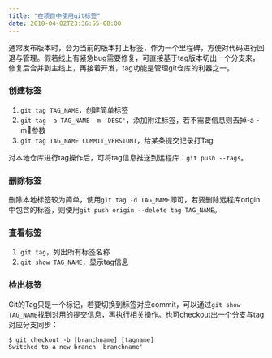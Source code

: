 ```yaml
---
title: "在项目中使用git标签"
date: 2018-04-02T23:36:55+08:00
---
```


通常发布版本时，会为当前的版本打上标签，作为一个里程碑，方便对代码进行回退与管理。假若线上有紧急bug需要修复，可直接基于tag版本切出一个分支来，修复后合并到主线上，再接着开发，tag功能是管理git仓库的利器之一。

### 创建标签
1. `git tag TAG_NAME`，创建简单标签
2. `git tag -a TAG_NAME -m 'DESC'`，添加附注标签，若不需要信息则去掉-a -m参数
3. `git tag TAG_NAME COMMIT_VERSIONT`，给某条提交记录打Tag

对本地仓库进行tag操作后，可将tag信息推送到远程库：`git push --tags`。

### 删除标签
删除本地标签较为简单，使用`git tag -d TAG_NAME`即可，若要删除远程库origin中包含的标签，则使用`git push origin --delete tag TAG_NAME`。

### 查看标签
1. `git tag`，列出所有标签名称
2. `git show TAG_NAME`，显示tag信息

### 检出标签
Git的Tag只是一个标记，若要切换到标签对应commit，可以通过`git show TAG_NAME`找到对用的提交信息，再执行相关操作。也可checkout出一个分支与tag对应分支同步：
```
$ git checkout -b [branchname] [tagname]
Switched to a new branch 'branchname'
```
